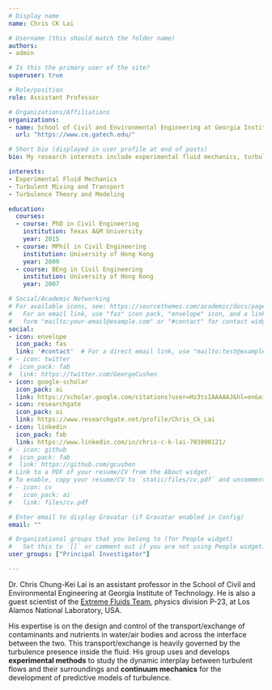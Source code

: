 ```yaml
---
# Display name
name: Chris CK Lai

# Username (this should match the folder name)
authors:
- admin

# Is this the primary user of the site?
superuser: true

# Role/position
role: Assistant Professor

# Organizations/Affiliations
organizations:
- name: School of Civil and Environmental Engineering at Georgia Institute of Technology
  url: "https://www.ce.gatech.edu/"

# Short bio (displayed in user profile at end of posts)
bio: My research interests include experimental fluid mechanics, turbulent mixing and transport, and theory and modeling of turbulence.

interests:
- Experimental Fluid Mechanics
- Turbulent Mixing and Transport
- Turbulence Theory and Modeling

education:
  courses:
  - course: PhD in Civil Engineering
    institution: Texas A&M University
    year: 2015
  - course: MPhil in Civil Engineering
    institution: University of Hong Kong
    year: 2009
  - course: BEng in Civil Engineering
    institution: University of Hong Kong
    year: 2007

# Social/Academic Networking
# For available icons, see: https://sourcethemes.com/academic/docs/page-builder/#icons
#   For an email link, use "fas" icon pack, "envelope" icon, and a link in the
#   form "mailto:your-email@example.com" or "#contact" for contact widget.
social:
- icon: envelope
  icon_pack: fas
  link: '#contact'  # For a direct email link, use "mailto:test@example.org".
# - icon: twitter
#  icon_pack: fab
#  link: https://twitter.com/GeorgeCushen
- icon: google-scholar
  icon_pack: ai
  link: https://scholar.google.com/citations?user=Hz3tsIAAAAAJ&hl=en&oi=ao
- icon: researchgate
  icon_pack: ai
  link: https://www.researchgate.net/profile/Chris_Ck_Lai
- icon: linkedin
  icon_pack: fab
  link: https://www.linkedin.com/in/chris-c-k-lai-703090121/
# - icon: github
#  icon_pack: fab
#  link: https://github.com/gcushen
# Link to a PDF of your resume/CV from the About widget.
# To enable, copy your resume/CV to `static/files/cv.pdf` and uncomment the lines below.
# - icon: cv
#   icon_pack: ai
#   link: files/cv.pdf

# Enter email to display Gravatar (if Gravatar enabled in Config)
email: ""

# Organizational groups that you belong to (for People widget)
#   Set this to `[]` or comment out if you are not using People widget.
user_groups: ["Principal Investigator"]

---
```


Dr. Chris Chung-Kei Lai is an assistant professor in the School of Civil and Environmental Engineering at Georgia Institute of Technology. He is also a guest scientist of the [Extreme Fluids Team](https://www.lanl.gov/projects/shocktube/index.html), physics division P-23, at Los Alamos National Laboratory, USA. 

His expertise is on the design and control of the transport/exchange of contaminants and nutrients in water/air bodies and across the interface between the two. This transport/exchange is heavily governed by the turbulence presence inside the fluid. His group uses and develops **experimental methods** to study the dynamic interplay between turbulent flows and their surroundings and **continuum mechanics** for the development of predictive models of turbulence. 

